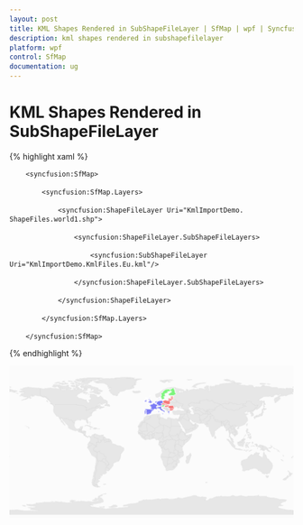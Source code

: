 ```yaml
---
layout: post
title: KML Shapes Rendered in SubShapeFileLayer | SfMap | wpf | Syncfusion
description: kml shapes rendered in subshapefilelayer
platform: wpf
control: SfMap
documentation: ug
---
```


# KML Shapes Rendered in SubShapeFileLayer


{% highlight xaml %}






        <syncfusion:SfMap>

            <syncfusion:SfMap.Layers>

                <syncfusion:ShapeFileLayer Uri="KmlImportDemo. ShapeFiles.world1.shp">

                    <syncfusion:ShapeFileLayer.SubShapeFileLayers>

                        <syncfusion:SubShapeFileLayer Uri="KmlImportDemo.KmlFiles.Eu.kml"/>

                    </syncfusion:ShapeFileLayer.SubShapeFileLayers>

                </syncfusion:ShapeFileLayer>

            </syncfusion:SfMap.Layers>

        </syncfusion:SfMap>

{% endhighlight %}



![](KML-Shapes-Rendered-in-SubShapeFileLayer_images/KML-Shapes-Rendered-in-SubShapeFileLayer_img1.png)



